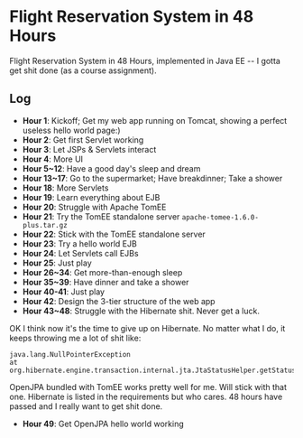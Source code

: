 # Flight Reservation System in 48 Hours

Flight Reservation System in 48 Hours, implemented in Java EE -- I gotta get shit done (as a course assignment).

## Log

- **Hour 1**: Kickoff; Get my web app running on Tomcat, showing a perfect useless hello world page:)
- **Hour 2**: Get first Servlet working
- **Hour 3**: Let JSPs & Servlets interact
- **Hour 4**: More UI
- **Hour 5~12**: Have a good day's sleep and dream
- **Hour 13~17**: Go to the supermarket; Have breakdinner; Take a shower
- **Hour 18**: More Servlets
- **Hour 19**: Learn everything about EJB
- **Hour 20**: Struggle with Apache TomEE
- **Hour 21**: Try the TomEE standalone server `apache-tomee-1.6.0-plus.tar.gz`
- **Hour 22**: Stick with the TomEE standalone server
- **Hour 23**: Try a hello world EJB
- **Hour 24**: Let Servlets call EJBs
- **Hour 25**: Just play
- **Hour 26~34**: Get more-than-enough sleep
- **Hour 35~39**: Have dinner and take a shower
- **Hour 40-41**: Just play
- **Hour 42**: Design the 3-tier structure of the web app
- **Hour 43~48**: Struggle with the Hibernate shit. Never get a luck.

OK I think now it's the time to give up on Hibernate. No matter what I do, it keeps throwing me a lot of shit like:

```
java.lang.NullPointerException
at org.hibernate.engine.transaction.internal.jta.JtaStatusHelper.getStatus(JtaStatusHelper.java:76)
```

OpenJPA bundled with TomEE works pretty well for me. Will stick with that one. Hibernate is listed in the requirements but who cares. 48 hours have passed and I really want to get shit done.

- **Hour 49**: Get OpenJPA hello world working
